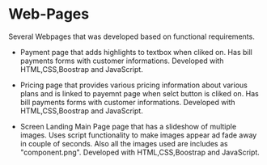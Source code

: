 # Web-Pages
Several Webpages that was developed based on functional requirements.


* Payment page that adds highlights to textbox when cliked on. Has bill payments forms with customer informations.
  Developed with HTML,CSS,Boostrap and JavaScript.
  
* Pricing page that provides various pricing information about various plans and is linked to payemnt page when selct button is cliked on. Has bill payments forms     with customer informations.
  Developed with HTML,CSS,Boostrap and JavaScript.
  
* Screen Landing Main Page page that has a slideshow of multiple images. Uses script functionality to make images appear ad fade away in couple of seconds. Also all the images used are includes as "component.png".
  Developed with HTML,CSS,Boostrap and JavaScript.
  
  

